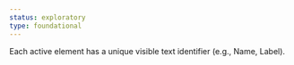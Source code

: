 ```yaml
---
status: exploratory
type: foundational
---
```


Each active element has a unique visible text identifier (e.g., Name, Label).